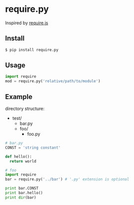 # require.py

Inspired by [require.js](http://requirejs.org/)

## Install

```bash
$ pip install require.py
```

## Usage

```python
import require
mod = require.py('relative/path/to/module')
```

## Example

directory structure:
- test/
  - bar.py
  - foo/
    - foo.py

```python
# bar.py
CONST = 'string constant'

def hello():
  return world
```

```python
# foo
import require
bar = require.py('../bar') # '.py' extension is optional

print bar.CONST
print bar.hello()
print dir(bar)
```
